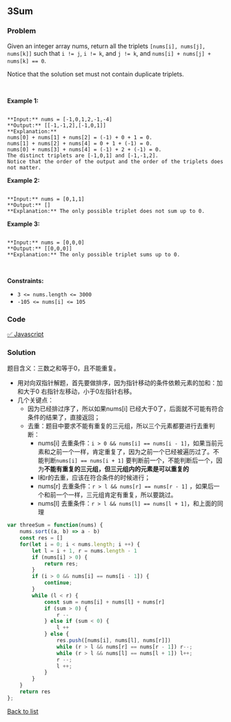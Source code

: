 3Sum
---
### Problem
Given an integer array nums, return all the triplets `[nums[i], nums[j], nums[k]]` such that `i != j`, `i != k`, and `j != k`, and `nums[i] + nums[j] + nums[k] == 0`.


Notice that the solution set must not contain duplicate triplets.


 


**Example 1:**



```

**Input:** nums = [-1,0,1,2,-1,-4]
**Output:** [[-1,-1,2],[-1,0,1]]
**Explanation:** 
nums[0] + nums[1] + nums[2] = (-1) + 0 + 1 = 0.
nums[1] + nums[2] + nums[4] = 0 + 1 + (-1) = 0.
nums[0] + nums[3] + nums[4] = (-1) + 2 + (-1) = 0.
The distinct triplets are [-1,0,1] and [-1,-1,2].
Notice that the order of the output and the order of the triplets does not matter.

```

**Example 2:**



```

**Input:** nums = [0,1,1]
**Output:** []
**Explanation:** The only possible triplet does not sum up to 0.

```

**Example 3:**



```

**Input:** nums = [0,0,0]
**Output:** [[0,0,0]]
**Explanation:** The only possible triplet sums up to 0.

```

 


**Constraints:**


* `3 <= nums.length <= 3000`
* `-105 <= nums[i] <= 105`

### Code
[✅ Javascript](./solution.js)
### Solution
题目含义：三数之和等于0，且不能重复。

- 用对向双指针解题，首先要做排序，因为指针移动的条件依赖元素的加和：加和大于0 右指针左移动，小于0左指针右移。
- 几个关键点：
    - 因为已经排过序了，所以如果nums[i] 已经大于0了，后面就不可能有符合条件的结果了，直接返回；
    - 去重：题目中要求不能有重复的三元组，所以三个元素都要进行去重判断：
        - nums[i] 去重条件：`i > 0 && nums[i] == nums[i - 1]`，如果当前元素和之前一个一样，肯定重复了，因为之前一个已经被遍历过了。不能判断`nums[i] == nums[i + 1]` 要判断前一个，不能判断后一个，因为**不能有重复的三元组，但三元组内的元素是可以重复的**
        - l和r的去重，应该在符合条件的时候进行；
        - nums[r] 去重条件：`r > l && nums[r] == nums[r - 1]` ，如果后一个和前一个一样，三元组肯定有重复，所以要跳过。
        - nums[l] 去重条件：`r > l && nums[l] == nums[l + 1]`，和上面的同理

```javascript
var threeSum = function(nums) {
    nums.sort((a, b) => a - b)
    const res = []
    for(let i = 0; i < nums.length; i ++) {
        let l = i + 1, r = nums.length - 1
        if (nums[i] > 0) {
            return res;
        }
        if (i > 0 && nums[i] == nums[i - 1]) {
            continue;
        }
        while (l < r) {
            const sum = nums[i] + nums[l] + nums[r]
            if (sum > 0) {
                r --
            } else if (sum < 0) {
                l ++
            } else {
                res.push([nums[i], nums[l], nums[r]])
                while (r > l && nums[r] == nums[r - 1]) r--;
                while (r > l && nums[l] == nums[l + 1]) l++;
                r --;
                l ++;
            }
        }
    }
    return res
};
```

[Back to list](../README.md)